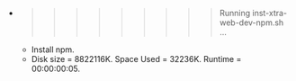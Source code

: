 * >>>>>>>>> Running inst-xtra-web-dev-npm.sh ...
  * Install npm.
  * Disk size = 8822116K. Space Used = 32236K. Runtime = 00:00:00:05.

